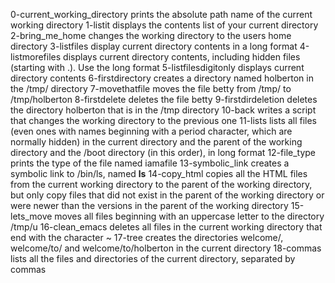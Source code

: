 0-current_working_directory prints the absolute path name of the current working directory
1-listit displays the contents list of your current directory
2-bring_me_home changes the working directory to the users home directory
3-listfiles display current directory contents in a long format
4-listmorefiles displays current directory contents, including hidden files (starting with .). Use the long format
5-listfilesdigitonly displays current directory contents
6-firstdirectory creates a directory named holberton in the /tmp/ directory
7-movethatfile moves the file betty from /tmp/ to /tmp/holberton
8-firstdelete deletes the file betty
9-firstdirdeletion deletes the directory holberton that is in the /tmp directory
10-back writes a script that changes the working directory to the previous one
11-lists lists all files (even ones with names beginning with a period character, which are normally hidden) in the current directory and the parent of the working directory and the /boot directory (in this order), in long format
12-file_type prints the type of the file named iamafile
13-symbolic_link creates a symbolic link to /bin/ls, named __ls__
14-copy_html copies all the HTML files from the current working directory to the parent of the working directory, but only copy files that did not exist in the parent of the working directory or were newer than the versions in the parent of the working directory
15-lets_move moves all files beginning with an uppercase letter to the directory /tmp/u
16-clean_emacs deletes all files in the current working directory that end with the character ~
17-tree creates the directories welcome/, welcome/to/ and welcome/to/holberton in the current directory
18-commas lists all the files and directories of the current directory, separated by commas 